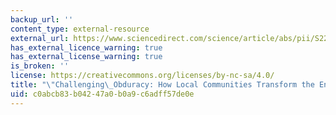 ```yaml
---
backup_url: ''
content_type: external-resource
external_url: https://www.sciencedirect.com/science/article/abs/pii/S2214629615300967
has_external_licence_warning: true
has_external_license_warning: true
is_broken: ''
license: https://creativecommons.org/licenses/by-nc-sa/4.0/
title: "\"Challenging\_Obduracy: How Local Communities Transform the Energy System.\""
uid: c0abcb83-b042-47a0-b0a9-c6adff57de0e
---
```

